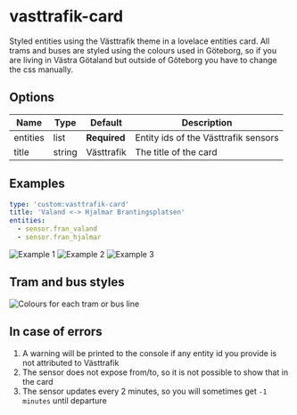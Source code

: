 vasttrafik-card
========================

Styled entities using the Västtrafik theme in a lovelace entities card. All trams and buses are styled using the colours used in Göteborg, so if you are living in Västra Götaland but outside of Göteborg you have to change the css manually.

## Options

| Name | Type | Default | Description
| ---- | ---- | ------- | -----------
| entities | list | **Required** | Entity ids of the Västtrafik sensors
| title | string | Västtrafik | The title of the card

## Examples
```yaml
type: 'custom:vasttrafik-card'
title: 'Valand <-> Hjalmar Brantingsplatsen'
entities:
  - sensor.fran_valand
  - sensor.fran_hjalmar
```

![Example 1](https://raw.githubusercontent.com/Miicroo/ha-lovelace-vasttrafik_card/master/resources/1.png)
![Example 2](https://raw.githubusercontent.com/Miicroo/ha-lovelace-vasttrafik_card/master/resources/2.png)
![Example 3](https://raw.githubusercontent.com/Miicroo/ha-lovelace-vasttrafik_card/master/resources/3.png)

## Tram and bus styles
![Colours for each tram or bus line](https://raw.githubusercontent.com/Miicroo/ha-lovelace-vasttrafik_card/master/resources/colours.png)

## In case of errors
1. A warning will be printed to the console if any entity id you provide is not attributed to Västtrafik
2. The sensor does not expose from/to, so it is not possible to show that in the card
3. The sensor updates every 2 minutes, so you will sometimes get `-1 minutes` until departure
